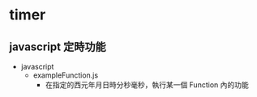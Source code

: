 # timer
javascript 定時功能
-- 

* javascript
	* exampleFunction.js
		* 在指定的西元年月日時分秒毫秒，執行某一個 Function 內的功能 
